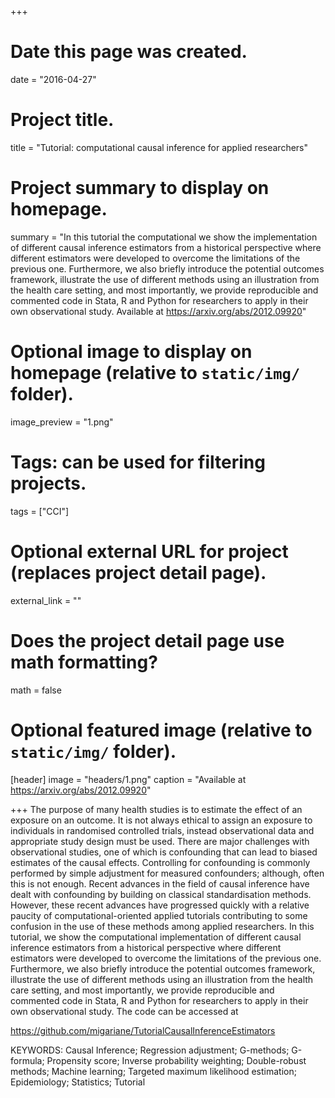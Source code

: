 +++
# Date this page was created.
date = "2016-04-27"

# Project title.
title = "Tutorial: computational causal inference for applied researchers"

# Project summary to display on homepage.
summary = "In this tutorial the computational we show the implementation of different causal inference estimators from a historical perspective where different estimators were developed to overcome the limitations of the previous one. Furthermore, we also briefly introduce the potential outcomes framework, illustrate the use of different methods using an illustration from the health care setting, and most importantly, we provide reproducible and commented code in Stata, R and Python for researchers to apply in their own observational study. Available at https://arxiv.org/abs/2012.09920"  

# Optional image to display on homepage (relative to `static/img/` folder).
image_preview = "1.png"

# Tags: can be used for filtering projects.
tags = ["CCI"]

# Optional external URL for project (replaces project detail page).
external_link = ""

# Does the project detail page use math formatting?
math = false

# Optional featured image (relative to `static/img/` folder).
[header]
image = "headers/1.png"
caption = "Available at https://arxiv.org/abs/2012.09920"

+++
The purpose of many health studies is to estimate the effect of an exposure on an outcome. It is not always ethical to assign an exposure to individuals in randomised controlled trials, instead observational data and appropriate study design must be used. There are major challenges with observational studies, one of which is confounding that can lead to biased estimates of the causal effects. Controlling for confounding is commonly performed by simple adjustment for measured confounders; although, often this is not enough. Recent advances in the field of causal inference have dealt with confounding by building on classical standardisation methods. However, these recent advances have progressed quickly with a relative paucity of computational-oriented applied tutorials contributing to some confusion in the use of these methods among applied researchers. In this tutorial, we show the computational implementation of different causal inference estimators from a historical perspective where different estimators were developed to overcome the limitations of the previous one. Furthermore, we also briefly introduce the potential outcomes framework, illustrate the use of different methods using an illustration from the health care setting, and most importantly, we provide reproducible and commented code in Stata, R and Python for researchers to apply in their own observational study. The code can be accessed at

https://github.com/migariane/TutorialCausalInferenceEstimators  

KEYWORDS: Causal Inference; Regression adjustment; G-methods; G-formula; Propensity score; Inverse probability weighting; Double-robust methods; Machine learning; Targeted maximum likelihood estimation; Epidemiology; Statistics; Tutorial  
